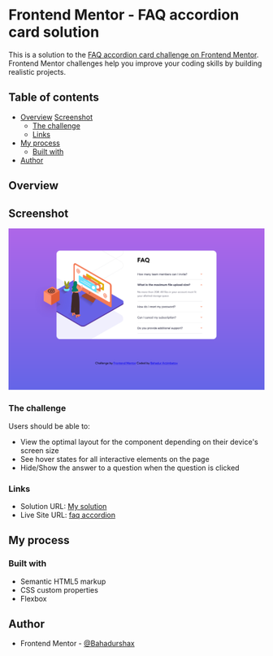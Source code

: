 # Frontend Mentor - FAQ accordion card solution

This is a solution to the [FAQ accordion card challenge on Frontend Mentor](https://www.frontendmentor.io/challenges/faq-accordion-card-XlyjD0Oam). Frontend Mentor challenges help you improve your coding skills by building realistic projects. 

## Table of contents

- [Overview](#overview)
    [Screenshot](#screenshot)
  - [The challenge](#the-challenge)
  - [Links](#links)
- [My process](#my-process)
  - [Built with](#built-with)
- [Author](#author)

## Overview

## Screenshot
![the screenshot of the project](project-screenshot.png)

### The challenge

Users should be able to:

- View the optimal layout for the component depending on their device's screen size
- See hover states for all interactive elements on the page
- Hide/Show the answer to a question when the question is clicked


### Links

- Solution URL: [My solution](https://www.frontendmentor.io/solutions/faq-accordion-card-using-html5-css3-and-es6-wm98X5OOL)
- Live Site URL: [faq accordion](https://br-faq-accordion.netlify.app/)

## My process

### Built with

- Semantic HTML5 markup
- CSS custom properties
- Flexbox


## Author

- Frontend Mentor - [@Bahadurshax](https://www.frontendmentor.io/profile/Bahadurshax)